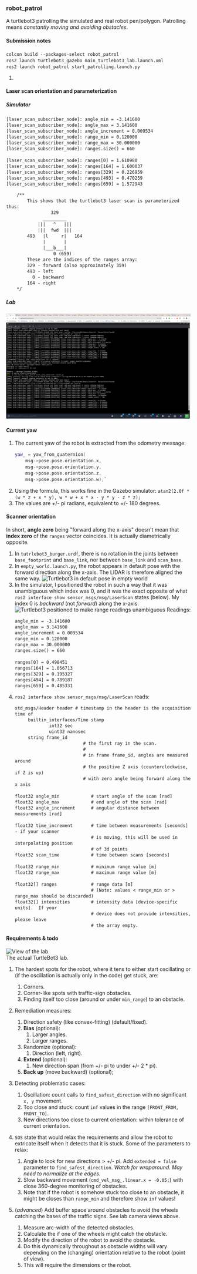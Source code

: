 ### robot_patrol

A turtlebot3 patrolling the simulated and real robot pen/polygon. Patrolling means _constantly moving and avoiding obstacles_.

#### Submission notes

`colcon build --packages-select robot_patrol`  
`ros2 launch turtlebot3_gazebo main_turtlebot3_lab.launch.xml`  
`ros2 launch robot_patrol start_patrolling.launch.py`

1. 

#### Laser scan orientation and parameterization

##### Simulator

```
[laser_scan_subscriber_node]: angle_min = -3.141600
[laser_scan_subscriber_node]: angle_max = 3.141600
[laser_scan_subscriber_node]: angle_increment = 0.009534
[laser_scan_subscriber_node]: range_min = 0.120000
[laser_scan_subscriber_node]: range_max = 30.000000
[laser_scan_subscriber_node]: ranges.size() = 660

[laser_scan_subscriber_node]: ranges[0] = 1.610980
[laser_scan_subscriber_node]: ranges[164] = 1.600037
[laser_scan_subscriber_node]: ranges[329] = 0.226959
[laser_scan_subscriber_node]: ranges[493] = 0.470259
[laser_scan_subscriber_node]: ranges[659] = 1.572943
```

```
    /**
        This shows that the turtlebot3 laser scan is parameterized thus:
                 329
              _________
            |||   ^   |||
            |||  fwd  |||
        493   |l     r|   164
              |       |
              |___b___|
                  0 (659)
        These are the indices of the ranges array:
        329 - forward (also approximately 359)
        493 - left
          0 - backward
        164 - right
    */
```


##### Lab

![Turtlebot lab scanner has 720 rays](assets/turtlebot-lab-scanner-parameters.jpg)  


#### Current yaw

1. The current yaw of the robot is extracted from the odometry message:
   ```c++
   yaw_ = yaw_from_quaternion(
       msg->pose.pose.orientation.x, 
       msg->pose.pose.orientation.y, 
       msg->pose.pose.orientation.z,
       msg->pose.pose.orientation.w);`
2. Using the formula, this works fine in the Gazebo simulator:
   `atan2(2.0f * (w * z + x * y), w * w + x * x - y * y - z * z);`
3. The values are +/- pi radians, equivalent to +/- 180 degrees.

#### Scanner orientation

In short, **angle zero** being "forward along the x-axis" doesn't mean that **index zero** of the `ranges` vector coincides. It is actually diametrically opposite.

1. In `tutrlebot3_burger.urdf`, there is no rotation in the joints between `base_footprint` and `base_link`, nor between `base_link` and `scan_base`.
2. In `empty_world.launch.py`, the robot appears in default pose with the forward direction along the x-axis. The LIDAR is therefore aligned the same way.
   ![Turtlebot3 in default pose in empty world](assets/turtlebot-empty-world-default-pose.png)  
3. In the simulator, I positioned the robot in such a way that it was unambiguous which index was 0, and it was the exact opposite of what `ros2 interface show sensor_msgs/msg/LaserScan` states (below). My index 0 is _backward_ (not _forward_) along the x-axis.
   ![Turtlebot3 positioned to make range readings unambiguous](assets/turtlebot-near-wall-for-scan-readings.png)
   Readings:
   ```  
   angle_min = -3.141600
   angle_max = 3.141600
   angle_increment = 0.009534
   range_min = 0.120000
   range_max = 30.000000
   ranges.size() = 660

   ranges[0] = 0.498451
   ranges[164] = 1.056713
   ranges[329] = 0.195327
   ranges[494] = 0.789187
   ranges[659] = 0.485331
   ```
4. `ros2 interface show sensor_msgs/msg/LaserScan` reads:
   ```
   std_msgs/Header header # timestamp in the header is the acquisition time of
        builtin_interfaces/Time stamp
                int32 sec
                uint32 nanosec
        string frame_id
                             # the first ray in the scan.
                             #
                             # in frame frame_id, angles are measured around
                             # the positive Z axis (counterclockwise, if Z is up)
                             # with zero angle being forward along the x axis

   float32 angle_min            # start angle of the scan [rad]
   float32 angle_max            # end angle of the scan [rad]
   float32 angle_increment      # angular distance between measurements [rad]

   float32 time_increment       # time between measurements [seconds] - if your scanner
                                # is moving, this will be used in interpolating position
                                # of 3d points
   float32 scan_time            # time between scans [seconds]

   float32 range_min            # minimum range value [m]
   float32 range_max            # maximum range value [m]

   float32[] ranges             # range data [m]
                                # (Note: values < range_min or > range_max should be discarded)
   float32[] intensities        # intensity data [device-specific units].  If your
                                # device does not provide intensities, please leave
                                # the array empty.
   ```

#### Requirements & todo

![View of the lab](assets/turtlebot-lab-camera-views.jpg)  
The actual TurtleBot3 lab.  

1. The hardest spots for the robot, where it tens to either start oscillating or (if the oscillation is actually only in the code) get stuck, are:
   1. Corners.
   2. Corner-like spots with traffic-sign obstacles.
   3. Finding itself too close (around or under `min_range`) to an obstacle.

2. Remediation measures:
   1. Direction safety (like convex-fitting) (default/fixed).
   2. **Bias** (optional):
      1. Larger angles.
      2. Larger ranges.
   3. Randomize (optional):
      1. Direction (left, right).
   4. **Extend** (optional):
      1. New direction span (from +/- pi to under +/- 2 * pi). 
   5. **Back up** (move backward) (optional);

3. Detecting problematic cases:
   1. Oscillation: count calls to `find_safest_direction` with no significant `x, y` movement.
   2. Too close and stuck: count `inf` values in the range `[FRONT_FROM, FRONT_TO]`.
   3. New directions too close to current orientation: within tolerance of current orientation.

4. `SOS` state that would relax the requirements and allow the robot to extricate itself when it detects that it is stuck. Some of the parameters to relax:
   1. Angle to look for new directions > +/- pi. Add `extended = false` parameter to `find_safest_direction`. _Watch for wraparound. May need to normalize at the edges._
   2. Slow backward movement (`cmd_vel_msg_.linear.x = -0.05;`) with close 360-degree monitoring of obstacles.  
   3. Note that if the robot is somehow stuck too close to an obstacle, it might be closes than `range_min` and therefore show `inf` values!  

5. (_advanced_) Add buffer space around obstacles to avoid the wheels catching the bases of the traffic signs. See lab camera views above.
   1. Measure arc-width of the detected obstacles.  
   2. Calculate the if one of the wheels might catch the obstacle.
   3. Modify the direction of the robot to avoid the obstacle.  
   4. Do this dynamically throughout as obstacle widths will vary depending on the (changing) orientation relative to the robot (point of view).  
   5. This will require the dimensions or the robot.
